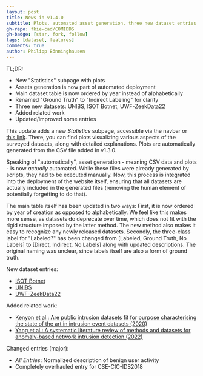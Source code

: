 ```yaml
---
layout: post
title: News in v1.4.0
subtitle: Plots, automated asset generation, three new dataset entries
gh-repo: fkie-cad/COMIDDS
gh-badge: [star, fork, follow]
tags: [dataset, features]
comments: true
author: Philipp Bönninghausen
---
```


TL;DR:
- New "Statistics" subpage with plots
- Assets generation is now part of automated deployment
- Main dataset table is now ordered by year instead of alphabetically
- Renamed "Ground Truth" to "Indirect Labeling" for clarity
- Three new datasets: UNIBS, ISOT Botnet, UWF-ZeekData22
- Added related work
- Updated/improved some entries

This update adds a new *Statistics* subpage, accessible via the navbar or [this link](/COMIDDS/content/statistics).
There, you can find plots visualizing various aspects of the surveyed datasets, along with detailed explanations.
Plots are automatically generated from the CSV file added in v1.3.0.

Speaking of "automatically", asset generation - meaning CSV data and plots - is now *actually* automated.
While these files were already generated by scripts, they had to be executed manually.
Now, this process is integrated into the deployment of the website itself, ensuring that all datasets are actually included in the generated files (removing the human element of potentially forgetting to do that).

The main table itself has been updated in two ways:
First, it is now ordered by year of creation as opposed to alphabetically.
We feel like this makes more sense, as datasets do deprecate over time, which does not fit with the rigid structure imposed by the latter method.
The new method also makes it easy to recognize any newly released datasets.
Secondly, the three-class label for "Labeled?" has been changed from [Labeled, Ground Truth, No Labels] to [Direct, Indirect, No Labels] along with updated descriptions.
The original naming was unclear, since labels itself are also a form of ground truth.

New dataset entries:
- [ISOT Botnet](/COMIDDS/content/datasets/isot_botnet)
- [UNIBS](/COMIDDS/content/datasets/unibs)
- [UWF-ZeekData22](/COMIDDS/content/datasets/uwf_zeekdata22)

Added related work:
- [Kenyon et al.: Are public intrusion datasets fit for purpose characterising the state of the art in intrusion event datasets (2020)](/COMIDDS/content/related_work/#are-public-intrusion-datasets-fit-for-purpose-characterising-the-state-of-the-art-in-intrusion-event-datasets-2020)
- [Yang et al.: A systematic literature review of methods and datasets for anomaly-based network intrusion detection (2022)](/COMIDDS/content/related_work/#a-systematic-literature-review-of-methods-and-datasets-for-anomaly-based-network-intrusion-detection-2022)

Changed entries (major):
- *All Entries*: Normalized description of benign user activity
- Completely overhauled entry for CSE-CIC-IDS2018